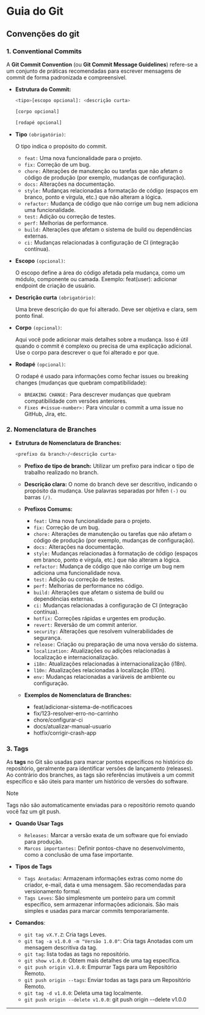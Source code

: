 # Guia do Git

## Convenções do git

### 1. Conventional Commits

A **Git Commit Convention** (ou **Git Commit Message Guidelines**) refere-se a um conjunto de práticas recomendadas para escrever mensagens de commit de forma padronizada e compreensível.

- **Estrutura do Commit:**
  ```bash
  <tipo>[escopo opcional]: <descrição curta>

  [corpo opcional]

  [rodapé opcional]
  ```

- **Tipo** `(obrigatório)`:

  O tipo indica o propósito do commit.
    - `feat:` Uma nova funcionalidade para o projeto.
    - `fix:` Correção de um bug.
    - `chore:` Alterações de manutenção ou tarefas que não afetam o código de produção (por exemplo, mudanças de configuração).
    - `docs:` Alterações na documentação.
    - `style:` Mudanças relacionadas a formatação de código (espaços em branco, ponto e vírgula, etc.) que não alteram a lógica.
    - `refactor:` Mudança de código que não corrige um bug nem adiciona uma funcionalidade.
    - `test:` Adição ou correção de testes.
    - `perf:` Melhorias de performance.
    - `build:` Alterações que afetam o sistema de build ou dependências externas.
    - `ci:` Mudanças relacionadas à configuração de CI (integração contínua).
  
- **Escopo** `(opcional)`:

  O escopo define a área do código afetada pela mudança, como um módulo, componente ou camada. Exemplo: feat(user): adicionar endpoint de criação de usuário.

- **Descrição curta** `(obrigatório)`:

  Uma breve descrição do que foi alterado. Deve ser objetiva e clara, sem ponto final.

- **Corpo** `(opcional)`:

  Aqui você pode adicionar mais detalhes sobre a mudança. Isso é útil quando o commit é complexo ou precisa de uma explicação adicional. Use o corpo para descrever o que foi alterado e por que.

- **Rodapé** `(opcional)`:
  
  O rodapé é usado para informações como fechar issues ou breaking changes (mudanças que quebram compatibilidade):
    - `BREAKING CHANGE:` Para descrever mudanças que quebram compatibilidade com versões anteriores.
    - `Fixes #<issue-number>:` Para vincular o commit a uma issue no GitHub, Jira, etc.

### 2. Nomenclatura de Branches

- **Estrutura de Nomenclatura de Branches:**
  ```bash
  <prefixo da branch>/<descrição curta>
  ```
  - **Prefixo de tipo de branch:** Utilizar um prefixo para indicar o tipo de trabalho realizado no branch.

  - **Descrição clara:** O nome do branch deve ser descritivo, indicando o propósito da mudança. Use palavras separadas por hífen `(-)` ou barras `(/)`.
  
  - **Prefixos Comums:**
    - `feat:` Uma nova funcionalidade para o projeto.
    - `fix:` Correção de um bug.
    - `chore:` Alterações de manutenção ou tarefas que não afetam o código de produção (por exemplo, mudanças de configuração).
    - `docs:` Alterações na documentação.
    - `style:` Mudanças relacionadas à formatação de código (espaços em branco, ponto e vírgula, etc.) que não alteram a lógica.
    - `refactor:` Mudança de código que não corrige um bug nem adiciona uma funcionalidade nova.
    - `test:` Adição ou correção de testes.
    - `perf:` Melhorias de performance no código.
    - `build:` Alterações que afetam o sistema de build ou dependências externas.
    - `ci:` Mudanças relacionadas à configuração de CI (integração contínua).
    - `hotfix:` Correções rápidas e urgentes em produção.
    - `revert:` Reversão de um commit anterior.
    - `security:` Alterações que resolvem vulnerabilidades de segurança.
    - `release:` Criação ou preparação de uma nova versão do sistema.
    - `localization:` Atualizações ou adições relacionadas à localização e internacionalização.
    - `i18n:` Atualizações relacionadas à internacionalização (i18n).
    - `l10n:` Atualizações relacionadas à localização (l10n).
    - `env:` Mudanças relacionadas a variáveis de ambiente ou configuração.
  
  - **Exemplos de Nomenclatura de Branches:**
    - feat/adicionar-sistema-de-notificacoes
    - fix/123-resolver-erro-no-carrinho
    - chore/configurar-ci
    - docs/atualizar-manual-usuario
    - hotfix/corrigir-crash-app 
  
### 3. Tags

As **tags** no Git são usadas para marcar pontos específicos no histórico do repositório, geralmente para identificar versões de lançamento (releases). Ao contrário dos branches, as tags são referências imutáveis a um commit específico e são úteis para manter um histórico de versões do software.

> [!NOTE]
> Tags não são automaticamente enviadas para o repositório remoto quando você faz um git push.

- **Quando Usar Tags**
  - `Releases:` Marcar a versão exata de um software que foi enviado para produção.
  - `Marcos importantes:` Definir pontos-chave no desenvolvimento, como a conclusão de uma fase importante.
- **Tipos de Tags**
  - `Tags Anotadas`: Armazenam informações extras como nome do criador, e-mail, data e uma mensagem. São recomendadas para versionamento formal.
  - `Tags Leves`: São simplesmente um ponteiro para um commit específico, sem armazenar informações adicionais. São mais simples e usadas para marcar commits temporariamente.

- **Comandos**:
  - `git tag vX.Y.Z`: Cria tags Leves.
  - `git tag -a v1.0.0 -m "Versão 1.0.0"`: Cria tags Anotadas com um mensagem descritiva da tag.
  - `git tag`: lista todas as tags no repositório.
  - `git show v1.0.0`: Obtem mais detalhes de uma tag específica.
  - `git push origin v1.0.0`: Empurrar Tags para um Repositório Remoto.
  - `git push origin --tags`: Enviar todas as tags para um Repositório Remoto.
  - `git tag -d v1.0.0`: Deleta uma tag localmente.
  - `git push origin --delete v1.0.0`: git push origin --delete v1.0.0

---